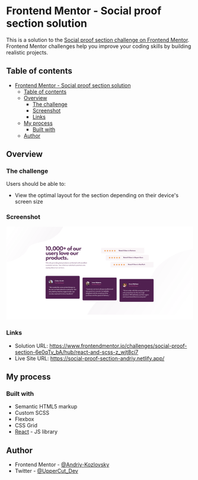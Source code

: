 # Frontend Mentor - Social proof section solution

This is a solution to the [Social proof section challenge on Frontend Mentor](https://www.frontendmentor.io/challenges/social-proof-section-6e0qTv_bA). Frontend Mentor challenges help you improve your coding skills by building realistic projects.

## Table of contents

- [Frontend Mentor - Social proof section solution](#frontend-mentor---social-proof-section-solution)
  - [Table of contents](#table-of-contents)
  - [Overview](#overview)
    - [The challenge](#the-challenge)
    - [Screenshot](#screenshot)
    - [Links](#links)
  - [My process](#my-process)
    - [Built with](#built-with)
  - [Author](#author)

## Overview

### The challenge

Users should be able to:

- View the optimal layout for the section depending on their device's screen size

### Screenshot

![](./screenshot.png)

### Links

- Solution URL: https://www.frontendmentor.io/challenges/social-proof-section-6e0qTv_bA/hub/react-and-scss-z_wjt8ci7
- Live Site URL: https://social-proof-section-andriy.netlify.app/

## My process

### Built with

- Semantic HTML5 markup
- Custom SCSS
- Flexbox
- CSS Grid
- [React](https://reactjs.org/) - JS library

## Author

- Frontend Mentor - [@Andriy-Kozlovsky](https://www.frontendmentor.io/profile/Andriy-Kozlovsky)
- Twitter - [@UpperCut_Dev](https://twitter.com/UpperCut_Dev)
